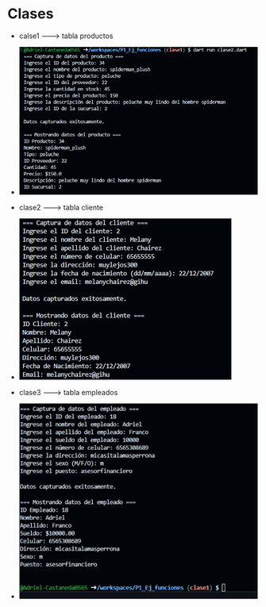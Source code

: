 # Clases
* calse1 ---> tabla productos
- ![alt text](image-9.png)

* clase2 ---> tabla cliente
- ![alt text](image-10.png)

* clase3 ---> tabla empleados
- ![alt text](image-11.png)